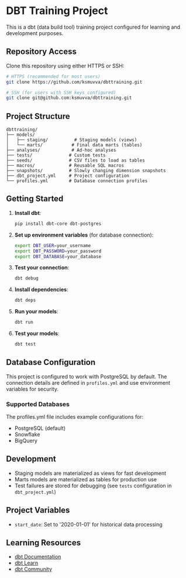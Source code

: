 # DBT Training Project

This is a dbt (data build tool) training project configured for learning and development purposes.

## Repository Access

Clone this repository using either HTTPS or SSH:

```bash
# HTTPS (recommended for most users)
git clone https://github.com/ksmuvva/dbttraining.git

# SSH (for users with SSH keys configured)
git clone git@github.com:ksmuvva/dbttraining.git
```

## Project Structure

```
dbttraining/
├── models/
│   ├── staging/          # Staging models (views)
│   └── marts/           # Final data marts (tables)
├── analyses/            # Ad-hoc analyses
├── tests/              # Custom tests
├── seeds/              # CSV files to load as tables
├── macros/             # Reusable SQL macros
├── snapshots/          # Slowly changing dimension snapshots
├── dbt_project.yml     # Project configuration
└── profiles.yml        # Database connection profiles
```

## Getting Started

1. **Install dbt**: 
   ```bash
   pip install dbt-core dbt-postgres
   ```

2. **Set up environment variables** (for database connection):
   ```bash
   export DBT_USER=your_username
   export DBT_PASSWORD=your_password
   export DBT_DATABASE=your_database
   ```

3. **Test your connection**:
   ```bash
   dbt debug
   ```

4. **Install dependencies**:
   ```bash
   dbt deps
   ```

5. **Run your models**:
   ```bash
   dbt run
   ```

6. **Test your models**:
   ```bash
   dbt test
   ```

## Database Configuration

This project is configured to work with PostgreSQL by default. The connection details are defined in `profiles.yml` and use environment variables for security.

### Supported Databases

The profiles.yml file includes example configurations for:
- PostgreSQL (default)
- Snowflake
- BigQuery

## Development

- Staging models are materialized as views for fast development
- Marts models are materialized as tables for production use
- Test failures are stored for debugging (see `tests` configuration in `dbt_project.yml`)

## Project Variables

- `start_date`: Set to '2020-01-01' for historical data processing

## Learning Resources

- [dbt Documentation](https://docs.getdbt.com/)
- [dbt Learn](https://learn.getdbt.com/)
- [dbt Community](https://community.getdbt.com/)